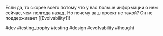 Если да, то скорее всего потому что у вас больше информации о нем сейчас, чем полгода назад. Но почему ваш проект не такой? Он не поддерживает [[Evolvability]]!

#dev #testing_trophy #testing #design #evolvability #thought